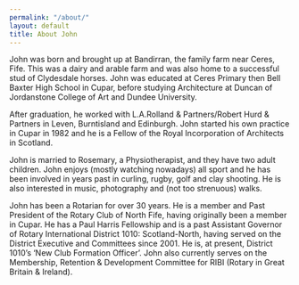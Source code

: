 ```yaml
---
permalink: "/about/"
layout: default
title: About John
---
```

John was born and brought up at Bandirran, the family farm near Ceres, Fife. This was a dairy and arable farm and was also home to a successful stud of Clydesdale horses. John was educated at Ceres Primary then Bell Baxter High School in Cupar, before studying Architecture at Duncan of Jordanstone College of Art and Dundee University.

After graduation, he worked with L.A.Rolland & Partners/Robert Hurd & Partners in Leven, Burntisland and Edinburgh. John started his own practice in Cupar in 1982 and he is a Fellow of the Royal Incorporation of Architects in Scotland. 

John is married to Rosemary, a Physiotherapist, and they have two adult children. John enjoys (mostly watching nowadays) all sport and he has been involved in years past in curling, rugby, golf and clay shooting. He is also interested in music, photography and (not too strenuous) walks.

John has been a Rotarian for over 30 years. He is a member and Past President of the Rotary Club of North Fife, having originally been a member in Cupar. He has a Paul Harris Fellowship and is a past Assistant Governor of Rotary International District 1010: Scotland-North, having served on the District Executive and Committees since 2001. He is, at present, District 1010’s ‘New Club Formation Officer’. John also currently serves on the Membership, Retention & Development Committee for RIBI (Rotary in Great Britain & Ireland).
